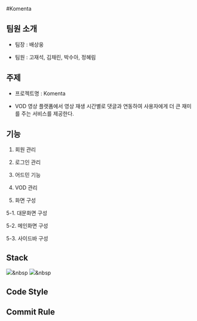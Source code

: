 #Komenta


## 팀원 소개

* 팀장 : 배상웅

* 팀원 : 고재석, 김채린, 박수아, 정혜림


## 주제

* 프로젝트명 : Komenta

* VOD 영상 플랫폼에서 영상 재생 시간별로 댓글과 연동하여 사용자에게 더 큰 재미를 주는 서비스를 제공한다.

## 기능

1. 회원 관리

2. 로그인 관리

3. 어드민 기능

4. VOD 관리

5. 화면 구성


5-1. 대문화면 구성

5-2. 메인화면 구성

5-3. 사이드바 구성

## Stack
<img src="https://img.shields.io/badge/쓰고자하는_텍스트-컬러코드?style=flat-square&logo=simpleicons에서_아이콘이름&logoColor=white"/></a>&nbsp 
<img src="https://img.shields.io/badge/informational?style=flat-square&logo=Spring&logoColor=white"/></a>&nbsp 

## Code Style

## Commit Rule


